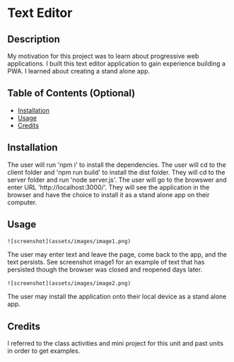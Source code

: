 # Text Editor

## Description

My motivation for this project was to learn about progressive web applications. I built this text editor application to gain experience building a PWA. I learned about creating a stand alone app.

## Table of Contents (Optional)

- [Installation](#installation)
- [Usage](#usage)
- [Credits](#credits)

## Installation

The user will run 'npm i' to install the dependencies. The user will cd to the client folder and 'npm run build' to install the dist folder. They will cd to the server folder and run 'node server.js'. The user will go to the browswer and enter URL 'http://localhost:3000/'. They will see the application in the browser and have the choice to install it as a stand alone app on their computer.

## Usage

    ![screenshot](assets/images/image1.png)
The user may enter text and leave the page, come back to the app, and the text persists. See screenshot image1 for an example of text that has persisted though the browser was closed and reopened days later.

    ![screenshot](assets/images/image2.png)
The user may install the application onto their local device as a stand alone app.


## Credits

I referred to the class activities and mini project for this unit and past units in order to get examples.